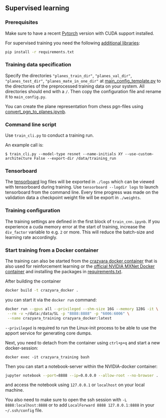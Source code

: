 ## Supervised learning

### Prerequisites

Make sure to have a recent [Pytorch](https://pytorch.org/get-started/locally/) version with CUDA support installed.

For supervised training you need the following [additional libraries](https://github.com/QueensGambit/CrazyAra/blob/master/DeepCrazyhouse/src/training/requirements.txt):

```bash
pip install -r requirements.txt
```

### Training data specification
Specify the directories `"planes_train_dir"`, `"planes_val_dir"`, `"planes_test_dir"`, `"planes_mate_in_one_dir"` at
[main_config_template.py](https://github.com/QueensGambit/CrazyAra/blob/master/DeepCrazyhouse/configs/main_config_template.py)
to the directories of the preprocessed training data on your system. All directories should end with a `/`.
Then copy the configuration file and rename it to `main_config.py`.

You can create the plane representation from chess pgn-files using [convert_pgn_to_planes.ipynb](https://github.com/QueensGambit/CrazyAra/blob/master/DeepCrazyhouse/src/preprocessing/convert_pgn_to_planes.ipynb).

### Command line script
Use `train_cli.py` to conduct a training run.

An example call is:
```
$ train_cli.py --model-type resnet --name-initials XY --use-custom-architecture False --export-dir /data/training_run
```

### Tensorboard
The [tensorboard](https://github.com/tensorflow/tensorboard) log files will be exported in `./logs` which can be viewed with tensorboard during training.
Use `tensorboard --logdir logs` to launch tensorboard from the command line.
Every time progress was made on the validation data a checkpoint weight file will be export in `./weights`.

### Training configuration

The training settings are defined in the first block of `train_cnn.ipynb`.
If you experience a cuda memory error at the start of training, increase the `div_factor` variable to e.g. `2` or more.
This will reduce the batch-size and learning rate accordingly.

### Start training from a Docker container

The training can also be started from the [crazyara docker container](https://github.com/QueensGambit/CrazyAra/blob/master/engine/src/rl/Dockerfile)
that is also used for reinforcement learning
or the [official NVIDIA MXNet Docker container](https://docs.nvidia.com/deeplearning/frameworks/mxnet-release-notes/overview.html#overview)
and installing the packages in [requirements.txt](https://github.com/QueensGambit/CrazyAra/blob/master/DeepCrazyhouse/src/training/requirements.txt). 

After building the container
```bash
docker build -t crazyara_docker .
```
you can start it via the `docker run` command:
```bash
docker run --gpus all --privileged --shm-size 16G --memory 128G -it \
 --rm -v ~/data:/data/SL -p "8888:8888" -p "6006:6006" \
 --name crazyara_training crazyara_docker:latest
```

`--privileged` is required to run the Linux-init process to be able to use the apport service for generating core dumps.

Next, you need to detach from the container using `ctrl+p+q` and start a new docker-session:
```shell script
docker exec -it crazyara_training bash
```

Then you can start a notebook-server within the NVIDIA-docker container:
```bash
jupyter notebook --port=8888 --ip=0.0.0.0 --allow-root --no-browser .
```
and access the notebook using `127.0.0.1` or `localhost` on your local machine.

You also need to make sure to open the ssh session with `-L 8888:localhost:8888` or to add `LocalForward 8888 127.0.0.1:8888` in your `~/.ssh/config` file.
